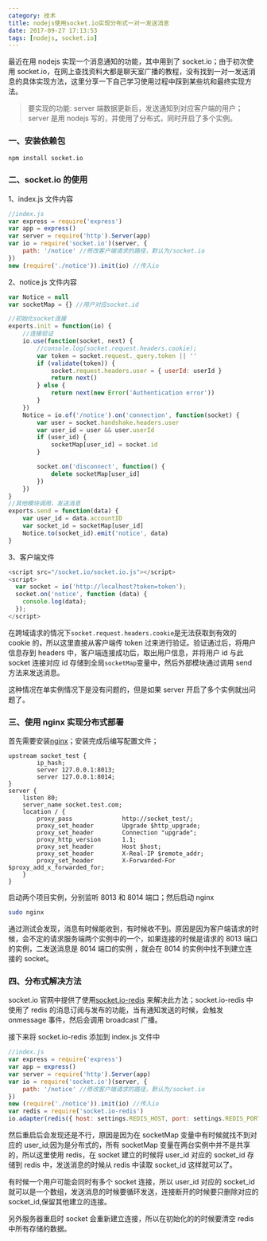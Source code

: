 ```yaml
---
category: 技术
title: nodejs使用socket.io实现分布式一对一发送消息
date: 2017-09-27 17:13:53
tags: [nodejs, socket.io]
---
```


最近在用 nodejs 实现一个消息通知的功能，其中用到了 socket.io；由于初次使用 socket.io，在网上查找资料大都是聊天室广播的教程，没有找到一对一发送消息的具体实现方法，这里分享一下自己学习使用过程中踩到某些坑和最终实现方法。

<!-- more -->

> 要实现的功能:
> server 端数据更新后，发送通知到对应客户端的用户；server 是用 nodejs 写的，并使用了分布式，同时开启了多个实例。

### 一、安装依赖包

```bash
npm install socket.io
```

### 二、socket.io 的使用

1、index.js 文件内容

```js
//index.js
var express = require('express')
var app = express()
var server = require('http').Server(app)
var io = require('socket.io')(server, {
    path: '/notice' //修改客户端请求的路径，默认为/socket.io
})
new (require('./notice')).init(io) //传入io
```

2、notice.js 文件内容

```js
var Notice = null
var socketMap = {} //用户对应socket.id

//初始化socket连接
exports.init = function(io) {
    //连接验证
    io.use(function(socket, next) {
        //console.log(socket.request.headers.cookie);
        var token = socket.request._query.token || ''
        if (validate(token)) {
            socket.request.headers.user = { userId: userId }
            return next()
        } else {
            return next(new Error('Authentication error'))
        }
    })
    Notice = io.of('/notice').on('connection', function(socket) {
        var user = socket.handshake.headers.user
        var user_id = user && user.userId
        if (user_id) {
            socketMap[user_id] = socket.id
        }

        socket.on('disconnect', function() {
            delete socketMap[user_id]
        })
    })
}
//其他模块调用，发送消息
exports.send = function(data) {
    var user_id = data.accountID
    var socket_id = socketMap[user_id]
    Notice.to(socket_id).emit('notice', data)
}
```

3、客户端文件

```js
<script src="/socket.io/socket.io.js"></script>
<script>
  var socket = io('http://localhost?token=token');
  socket.on('notice', function (data) {
    console.log(data);
  });
</script>
```

在跨域请求的情况下`socket.request.headers.cookie`是无法获取到有效的 cookie 的，所以这里直接从客户端传 token 过来进行验证。验证通过后，将用户信息存到 headers 中，客户端连接成功后，取出用户信息，并将用户 id 与此 socket 连接对应 id 存储到全局`socketMap`变量中，然后外部模块通过调用 send 方法来发送消息。

这种情况在单实例情况下是没有问题的，但是如果 server 开启了多个实例就出问题了。

### 三、使用 nginx 实现分布式部署

首先需要安装[nginx](http://nginx.org/)；安装完成后编写配置文件；

```nginx
upstream socket_test {
        ip_hash;
        server 127.0.0.1:8013;
        server 127.0.0.1:8014;
}
server {
    listen 80;
    server_name socket.test.com;
    location / {
        proxy_pass              http://socket_test/;
        proxy_set_header        Upgrade $http_upgrade;
        proxy_set_header        Connection "upgrade";
        proxy_http_version      1.1;
        proxy_set_header        Host $host;
        proxy_set_header        X-Real-IP $remote_addr;
        proxy_set_header        X-Forwarded-For $proxy_add_x_forwarded_for;
    }
}
```

启动两个项目实例，分别监听 8013 和 8014 端口；然后启动 nginx

```bash
sudo nginx
```

通过测试会发现，消息有时候能收到，有时候收不到。原因是因为客户端请求的时候，会不定的请求服务端两个实例中的一个，如果连接的时候是请求的 8013 端口的实例，二发送消息是 8014 端口的实例 ，就会在 8014 的实例中找不到建立连接的 socket。

### 四、分布式解决方法

socket.io 官网中提供了使用[socket.io-redis](https://github.com/socketio/socket.io-redis)
来解决此方法；socket.io-redis 中使用了 redis 的消息订阅与发布的功能，当有通知发送的时候，会触发 onmessage 事件，然后会调用 broadcast 广播。

接下来将 socket.io-redis 添加到 index.js 文件中

```js
//index.js
var express = require('express')
var app = express()
var server = require('http').Server(app)
var io = require('socket.io')(server, {
    path: '/notice' //修改客户端请求的路径，默认为/socket.io
})
new (require('./notice')).init(io) //传入io
var redis = require('socket.io-redis')
io.adapter(redis({ host: settings.REDIS_HOST, port: settings.REDIS_PORT }))
```

然后重启后会发现还是不行，原因是因为在 socketMap 变量中有时候就找不到对应的 user_id;因为是分布式的，所有 socketMap 变量在两台实例中并不是共享的，所以这里使用 redis，在 socket 建立的时候将 user_id 对应的 socket_id 存储到 redis 中，发送消息的时候从 redis 中读取 socket_id 这样就可以了。

有时候一个用户可能会同时有多个 socket 连接，所以 user_id 对应的 socket_id 就可以是一个数组，发送消息的时候要循环发送，连接断开的时候要只删除对应的 socket_id,保留其他建立的连接。

另外服务器重启时 socket 会重新建立连接，所以在初始化的的时候要清空 redis 中所有存储的数据。
